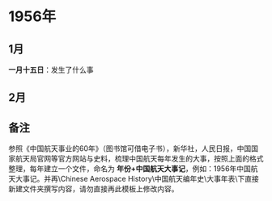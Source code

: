 <!--
 * @Author: blueWALL-E
 * @Date: 2025-06-25 14:27:14
 * @LastEditTime: 2025-06-25 14:43:11
 * @FilePath: \Chinese Aerospace History\中国航天编年史\大事年表\中国航天大事记-模板.md
 * @Description: 中国航天大事记
 * @Wearing:  Read only, do not modify place!!!
 * @Shortcut keys:  ctrl+alt+/ ctrl+alt+z
-->

# 1956年

## 1月

**一月十五日**：发生了什么事

## 2月

## 备注

参照《中国航天事业的60年》（图书馆可借电子书），新华社，人民日报，中国国家航天局官网等官方网站与史料，梳理中国航天每年发生的大事，按照上面的格式整理，每年建立一个文件，命名为 **年份+中国航天大事记**，例如：1956年中国航天大事记。并再\Chinese Aerospace History\中国航天编年史\大事年表\下直接新建文件夹撰写内容，请勿直接再此模板上修改内容。
